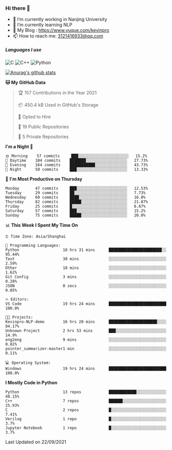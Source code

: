 ### Hi there 👋

- 🔭 I’m currently working in Nanjing University
- 🌱 I’m currently learning NLP
- 👯 My Blog : https://www.yuque.com/kevinpro
- 📫 How to reach me: 3121416933@qq.com

##### Languages I use
![C](https://img.shields.io/badge/-C-000000?style=flat&logo=c)
![C++](https://img.shields.io/badge/-C++-000000?style=flat&logo=c%2B%2B)
![Python](https://img.shields.io/badge/-Python-000000?style=flat&logo=python)

[![Anurag's github stats](https://github-readme-stats.vercel.app/api?username=Ricardokevins)](https://github.com/anuraghazra/github-readme-stats)

<!--START_SECTION:waka-->
**🐱 My GitHub Data** 

> 🏆 157 Contributions in the Year 2021
 > 
> 📦 450.4 kB Used in GitHub's Storage 
 > 
> 💼 Opted to Hire
 > 
> 📜 19 Public Repositories 
 > 
> 🔑 5 Private Repositories  
 > 
**I'm a Night 🦉** 

```text
🌞 Morning    57 commits     ███░░░░░░░░░░░░░░░░░░░░░░   15.2% 
🌆 Daytime    104 commits    ███████░░░░░░░░░░░░░░░░░░   27.73% 
🌃 Evening    164 commits    ███████████░░░░░░░░░░░░░░   43.73% 
🌙 Night      50 commits     ███░░░░░░░░░░░░░░░░░░░░░░   13.33%

```
📅 **I'm Most Productive on Thursday** 

```text
Monday       47 commits     ███░░░░░░░░░░░░░░░░░░░░░░   12.53% 
Tuesday      29 commits     ██░░░░░░░░░░░░░░░░░░░░░░░   7.73% 
Wednesday    60 commits     ████░░░░░░░░░░░░░░░░░░░░░   16.0% 
Thursday     82 commits     █████░░░░░░░░░░░░░░░░░░░░   21.87% 
Friday       25 commits     █░░░░░░░░░░░░░░░░░░░░░░░░   6.67% 
Saturday     57 commits     ███░░░░░░░░░░░░░░░░░░░░░░   15.2% 
Sunday       75 commits     █████░░░░░░░░░░░░░░░░░░░░   20.0%

```


📊 **This Week I Spent My Time On** 

```text
⌚︎ Time Zone: Asia/Shanghai

💬 Programming Languages: 
Python                   18 hrs 31 mins      ███████████████████████░░   95.44% 
Text                     30 mins             ░░░░░░░░░░░░░░░░░░░░░░░░░   2.59% 
Other                    18 mins             ░░░░░░░░░░░░░░░░░░░░░░░░░   1.62% 
Git Config               3 mins              ░░░░░░░░░░░░░░░░░░░░░░░░░   0.28% 
JSON                     0 secs              ░░░░░░░░░░░░░░░░░░░░░░░░░   0.05%

🔥 Editors: 
VS Code                  19 hrs 24 mins      █████████████████████████   100.0%

🐱‍💻 Projects: 
Kevinpro-NLP-demo        16 hrs 20 mins      █████████████████████░░░░   84.17% 
Unknown Project          2 hrs 53 mins       ███░░░░░░░░░░░░░░░░░░░░░░   14.9% 
eng2eng                  9 mins              ░░░░░░░░░░░░░░░░░░░░░░░░░   0.82% 
pointer_summarizer-master1 min               ░░░░░░░░░░░░░░░░░░░░░░░░░   0.11%

💻 Operating System: 
Windows                  19 hrs 24 mins      █████████████████████████   100.0%

```

**I Mostly Code in Python** 

```text
Python                   13 repos            ████████████░░░░░░░░░░░░░   48.15% 
C++                      7 repos             ██████░░░░░░░░░░░░░░░░░░░   25.93% 
C                        2 repos             █░░░░░░░░░░░░░░░░░░░░░░░░   7.41% 
Verilog                  1 repo              █░░░░░░░░░░░░░░░░░░░░░░░░   3.7% 
Jupyter Notebook         1 repo              █░░░░░░░░░░░░░░░░░░░░░░░░   3.7%

```



 Last Updated on 22/09/2021
<!--END_SECTION:waka-->
